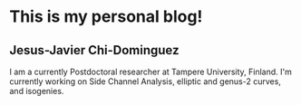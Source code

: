 # This is my personal blog!
## Jesus-Javier Chi-Dominguez
I am a currently Postdoctoral researcher at Tampere University, Finland. I'm currently working on Side Channel Analysis, elliptic and genus-2 curves, and isogenies.
